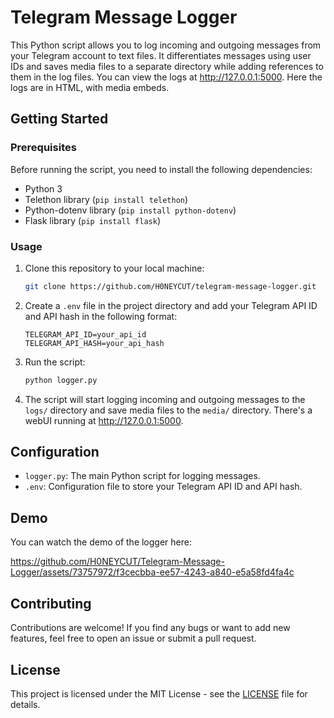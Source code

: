 # Telegram Message Logger

This Python script allows you to log incoming and outgoing messages from your Telegram account to text files. It differentiates messages using user IDs and saves media files to a separate directory while adding references to them in the log files. You can view the logs at http://127.0.0.1:5000. Here the logs are in HTML, with media embeds.

## Getting Started

### Prerequisites

Before running the script, you need to install the following dependencies:

- Python 3
- Telethon library (`pip install telethon`)
- Python-dotenv library (`pip install python-dotenv`)
- Flask library (`pip install flask`)

### Usage

1. Clone this repository to your local machine:

   ```bash
   git clone https://github.com/H0NEYCUT/telegram-message-logger.git
   ```

2. Create a `.env` file in the project directory and add your Telegram API ID and API hash in the following format:

   ```env
   TELEGRAM_API_ID=your_api_id
   TELEGRAM_API_HASH=your_api_hash
   ```

3. Run the script:

   ```bash
   python logger.py
   ```

4. The script will start logging incoming and outgoing messages to the `logs/` directory and save media files to the `media/` directory.
   There's a webUI running at http://127.0.0.1:5000. 

## Configuration

- `logger.py`: The main Python script for logging messages.
- `.env`: Configuration file to store your Telegram API ID and API hash.

## Demo

You can watch the demo of the logger here:


https://github.com/H0NEYCUT/Telegram-Message-Logger/assets/73757972/f3cecbba-ee57-4243-a840-e5a58fd4fa4c


## Contributing

Contributions are welcome! If you find any bugs or want to add new features, feel free to open an issue or submit a pull request.

## License

This project is licensed under the MIT License - see the [LICENSE](LICENSE) file for details.
